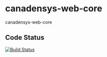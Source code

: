 canadensys-web-core
===================

canadensys-web-core

Code Status
-----------
[![Build Status](https://travis-ci.org/Canadensys/canadensys-web-core.png)](https://travis-ci.org/Canadensys/canadensys-web-core)

